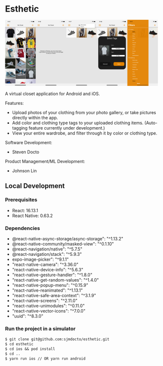 # Esthetic

![Demo](./demo.jpg)

A virtual closet application for Android and iOS.

Features:
* Upload photos of your clothing from your photo gallery, or take pictures directly within the app.
* Add color and clothing type tags to your uploaded clothing items. (Auto-tagging feature currently under development.)
* View your entire wardrobe, and filter through it by color or clothing type.

Software Development:
* Steven Docto

Product Management/ML Development:
* Johnson Lin

## Local Development

### Prerequisites

* React: 16.13.1
* React Native: 0.63.2

### Dependencies
* @react-native-async-storage/async-storage": "^1.13.2"
* @react-native-community/masked-view": "^0.1.10"
* @react-navigation/native": "^5.7.5"
* @react-navigation/stack": "^5.9.3"
* expo-image-picker": "^9.1.1"
* "react-native-camera": "^3.36.0"
* "react-native-device-info": "^5.6.3"
* "react-native-gesture-handler": "^1.8.0"
* "react-native-get-random-values": "^1.4.0"
* "react-native-popup-menu": "^0.15.9"
* "react-native-reanimated": "^1.13.1"
* "react-native-safe-area-context": "^3.1.9"
* "react-native-screens": "^2.11.0"
* "react-native-unimodules": "^0.11.0"
* "react-native-vector-icons": "^7.0.0"
* "uuid": "^8.3.0"

### Run the project in a simulator

```
$ git clone git@github.com:sjmdocto/esthetic.git
$ cd esthetic
$ cd ios && pod install
$ cd ..
$ yarn run ios // OR yarn run android
```
